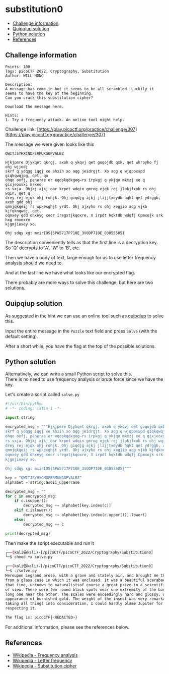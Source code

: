 # substitution0

- [Challenge information](#challenge-information)
- [Quipqiup solution](#quipqiup-solution)
- [Python solution](#python-solution)
- [References](#references)

## Challenge information
```
Points: 100
Tags: picoCTF 2022, Cryptography, Substitution
Author: WILL HONG

Description:
A message has come in but it seems to be all scrambled. Luckily it seems to have the key at the beginning. 
Can you crack this substitution cipher?

Download the message here.

Hints:
1. Try a frequency attack. An online tool might help.
```
Challenge link: [https://play.picoctf.org/practice/challenge/307](https://play.picoctf.org/practice/challenge/307)

The message we were given looks like this
```
QWITJSYHXCNDFERMUKGOPVALBZ 

Hjkjpmre Djykqet qkrgj, axoh q ykqvj qet goqojdb qxk, qet wkrpyho fj ohj wjjodj
skrf q ydqgg iqgj xe ahxih xo aqg jeidrgjt. Xo aqg q wjqpoxspd giqkqwqjpg, qet, qo
ohqo oxfj, penerae or eqopkqdxgog—rs irpkgj q ykjqo mkxzj xe q gixjeoxsxi mrxeo
rs vxja. Ohjkj ajkj oar krpet wdqin gmrog ejqk rej jlokjfxob rs ohj wqin, qet q
drey rej ejqk ohj rohjk. Ohj giqdjg ajkj jlijjtxeydb hqkt qet ydrggb, axoh qdd ohj
qmmjqkqeij rs wpkexghjt yrdt. Ohj ajxyho rs ohj xegjio aqg vjkb kjfqknqwdj, qet,
oqnxey qdd ohxeyg xeor iregxtjkqoxre, X irpdt hqktdb wdqfj Cpmxojk srk hxg rmxexre
kjgmjioxey xo.

Ohj sdqy xg: mxirIOS{5PW5717P710E_3V0DP710E_03055505}
```

The description conveniently tells as that the first line is a decryption key.  
So 'Q' decrypts to 'A', 'W' to 'B', etc.

Then we have a body of text, large enough for us to use letter frequency analysis should we need to.

And at the last line we have what looks like our encrypted flag.

There probably are more ways to solve this challenge, but here are two solutions.

## Quipqiup solution

As suggested in the hint we can use an online tool such as [quipqiup](https://quipqiup.com/) to solve this.

Input the entire message in the `Puzzle` text field and press `Solve` (with the default setting).

After a short while, you have the flag at the top of the possible solutions.

## Python solution

Alternatively, we can write a small Python script to solve this.  
There is no need to use frequency analysis or brute force since we have the key.

Let's create a script called `solve.py`
```python
#!/usr/bin/python
# -*- coding: latin-1 -*-

import string

encrypted_msg = """Hjkjpmre Djykqet qkrgj, axoh q ykqvj qet goqojdb qxk, qet wkrpyho fj ohj wjjodj
skrf q ydqgg iqgj xe ahxih xo aqg jeidrgjt. Xo aqg q wjqpoxspd giqkqwqjpg, qet, qo
ohqo oxfj, penerae or eqopkqdxgog—rs irpkgj q ykjqo mkxzj xe q gixjeoxsxi mrxeo
rs vxja. Ohjkj ajkj oar krpet wdqin gmrog ejqk rej jlokjfxob rs ohj wqin, qet q
drey rej ejqk ohj rohjk. Ohj giqdjg ajkj jlijjtxeydb hqkt qet ydrggb, axoh qdd ohj
qmmjqkqeij rs wpkexghjt yrdt. Ohj ajxyho rs ohj xegjio aqg vjkb kjfqknqwdj, qet,
oqnxey qdd ohxeyg xeor iregxtjkqoxre, X irpdt hqktdb wdqfj Cpmxojk srk hxg rmxexre
kjgmjioxey xo.

Ohj sdqy xg: mxirIOS{5PW5717P710E_3V0DP710E_03055505}"""

key = "QWITJSYHXCNDFERMUKGOPVALBZ"
alphabet = string.ascii_uppercase

decrypted_msg = ""
for c in encrypted_msg:
    if c.isupper():
        decrypted_msg += alphabet[key.index(c)]
    elif c.islower():
        decrypted_msg += alphabet[key.index(c.upper())].lower()
    else:
        decrypted_msg += c

print(decrypted_msg)
```

Then make the script executable and run it
```bash
┌──(kali㉿kali)-[/picoCTF/picoCTF_2022/Cryptography/Substitution0]
└─$ chmod +x solve.py

┌──(kali㉿kali)-[/picoCTF/picoCTF_2022/Cryptography/Substitution0]
└─$ ./solve.py
Hereupon Legrand arose, with a grave and stately air, and brought me the beetle
from a glass case in which it was enclosed. It was a beautiful scarabaeus, and, at
that time, unknown to naturalistsof course a great prize in a scientific point
of view. There were two round black spots near one extremity of the back, and a
long one near the other. The scales were exceedingly hard and glossy, with all the
appearance of burnished gold. The weight of the insect was very remarkable, and,
taking all things into consideration, I could hardly blame Jupiter for his opinion
respecting it.

The flag is: picoCTF{<REDACTED>}
```

For additional information, please see the references below.

## References

- [Wikipedia - Frequency analysis](https://en.wikipedia.org/wiki/Frequency_analysis)
- [Wikipedia - Letter frequency](https://en.wikipedia.org/wiki/Letter_frequency)
- [Wikipedia - Substitution cipher](https://en.wikipedia.org/wiki/Substitution_cipher)
